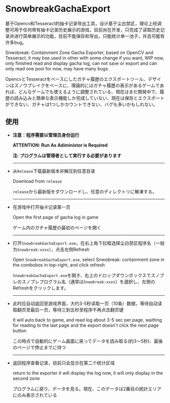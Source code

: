 # SnowbreakGachaExport

基于Opencv和Tesseract的抽卡记录导出工具，设计基于尘白禁区，理论上经调整可用于任何带有抽卡记录历史展示的游戏，目前尚在开发，只完成了读取历史记录并进行简单展示的功能，目前不能保存和导出，只能统计单一池子，并且可能有许多bug。

Snwobreak: Containment Zone Gacha Exporter, based on OpenCV and Tesseract, it may bse used in other with some change if you want, WIP now, only finished read and display gacha log, can not save or export and can only read one pool for now, may have many bugs.

OpencvとTesseractをベースにしたガチャ履歴のエクスポートツール、デザインはスノウブレイクをベースに、理論的にはガチャ履歴の表示があるゲームであれば、どんなゲームでも使えるように調整されている、現在はまだ開発中で、履歴の読み込みと簡単な表示機能しか完成していない、現在は保存とエクスポートができない、ガチャは1つしかカウントできない、バグも多いかもしれない。

## 使用

- **注意：程序需要以管理员身份运行**
  
  **ATTENTION: Run As Adiministor is Required**
  
  **注: プログラムは管理者として実行する必要があります**
  
  --- 

- 从`Release`下载最新版本并解压到任意目录
  
  Download from `release`
  
  `release`から最新版をダウンロードし、任意のディレクトリに解凍する。
  
  ---

- 在游戏中打开抽卡记录第一页
  
  Open the first page of gacha log in game
  
  ゲーム内のガチャ履歴の最初のページを開く
  
  ---

- 打开`SnowbreakGachaExport.exe`，在右上角下拉框选择尘白禁区程序名（一般为`Snowbreak:xxxx`），点击左侧Refresh  
  
  Open `SnowbreakGachaExport.exe`, select Snwobreak: containment zone in the combobox in top-right, and click refresh
  
  `SnowbreakGachaExport.exe`を開き、右上のドロップダウンボックスでスノブレのスノブレプログラム名（通常は`Snowbreak:xxxx`）を選択し、左側のRefreshをクリックします。
  
  ---

- 此时应自动返回至游戏界面，大约3-5秒读取一页（10条）数据，等待自动读取翻页至最后一页，等待三到五秒至程序不再点击翻页键
  
  It will auto back to game, and read log about 3-5 sec per page, waitting for reading to the last page and the export doesn't click the next page button
  
  この時点で自動的にゲーム画面に戻ってデータを読み取る(約3〜5秒)、最後のページで停止までに待つ
  
  ---

- 返回程序查看记录，目前只会显示在第二个统计区域
  
  return to the exporter it will display the log now, it will only display in the second zone
  
  プログラムに戻り、データを見る。現在、このデータは2番目の統計エリアにのみ表示されている
